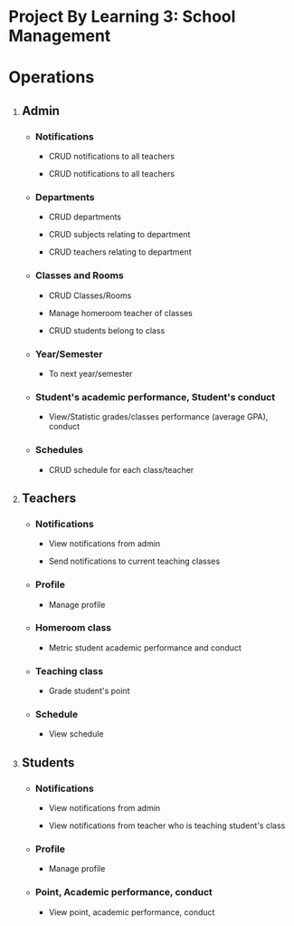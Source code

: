 # Project By Learning 3: School Management

# Operations

1. ## Admin

   - ### Notifications

     - CRUD notifications to all teachers

     - CRUD notifications to all teachers

   - ### Departments

     - CRUD departments

     - CRUD subjects relating to department

     - CRUD teachers relating to department

   - ### Classes and Rooms

     - CRUD Classes/Rooms

     - Manage homeroom teacher of classes

     - CRUD students belong to class

   - ### Year/Semester

     - To next year/semester

   - ### Student's academic performance, Student's conduct

     - View/Statistic grades/classes performance (average GPA), conduct

   - ### Schedules

     - CRUD schedule for each class/teacher

2. ## Teachers

   - ### Notifications

     - View notifications from admin

     - Send notifications to current teaching classes

   - ### Profile

     - Manage profile

   - ### Homeroom class

     - Metric student academic performance and conduct

   - ### Teaching class

     - Grade student's point

   - ### Schedule

     - View schedule

3. ## Students

   - ### Notifications

     - View notifications from admin

     - View notifications from teacher who is teaching student's class

   - ### Profile

     - Manage profile

   - ### Point, Academic performance, conduct

     - View point, academic performance, conduct
